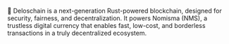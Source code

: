 🚀 Deloschain is a next-generation Rust-powered blockchain, designed for security, fairness, and decentralization. It powers Nomisma (NMS), a trustless digital currency that enables fast, low-cost, and borderless transactions in a truly decentralized ecosystem.
